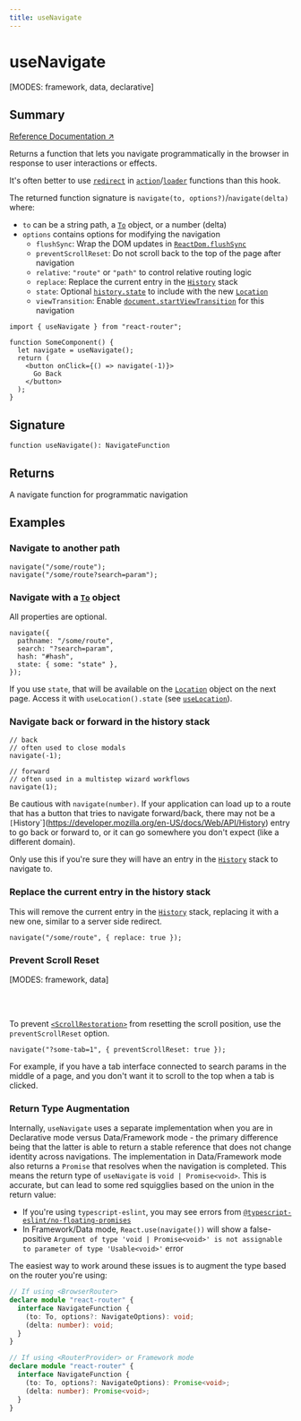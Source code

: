 ```yaml
---
title: useNavigate
---
```


# useNavigate

<!--
⚠️ ⚠️ IMPORTANT ⚠️ ⚠️ 

Thank you for helping improve our documentation!

This file is auto-generated from the JSDoc comments in the source
code, so please edit the JSDoc comments in the file below and this
file will be re-generated once those changes are merged.

https://github.com/remix-run/react-router/blob/main/packages/react-router/lib/hooks.tsx
-->

[MODES: framework, data, declarative]

## Summary

[Reference Documentation ↗](https://api.reactrouter.com/v7/functions/react_router.useNavigate.html)

Returns a function that lets you navigate programmatically in the browser in
response to user interactions or effects.

It's often better to use [`redirect`](../utils/redirect) in [`action`](../../start/framework/route-module#action)/[`loader`](../../start/framework/route-module#loader)
functions than this hook.

The returned function signature is `navigate(to, options?)`/`navigate(delta)` where:

* `to` can be a string path, a [`To`](https://api.reactrouter.com/v7/types/react_router.To.html) object, or a number (delta)
* `options` contains options for modifying the navigation
  * `flushSync`: Wrap the DOM updates in [`ReactDom.flushSync`](https://react.dev/reference/react-dom/flushSync)
  * `preventScrollReset`: Do not scroll back to the top of the page after navigation
  * `relative`: `"route"` or `"path"` to control relative routing logic
  * `replace`: Replace the current entry in the [`History`](https://developer.mozilla.org/en-US/docs/Web/API/History) stack
  * `state`: Optional [`history.state`](https://developer.mozilla.org/en-US/docs/Web/API/History/state) to include with the new [`Location`](https://api.reactrouter.com/v7/interfaces/react_router.Location.html)
  * `viewTransition`: Enable [`document.startViewTransition`](https://developer.mozilla.org/en-US/docs/Web/API/Document/startViewTransition) for this navigation

```tsx
import { useNavigate } from "react-router";

function SomeComponent() {
  let navigate = useNavigate();
  return (
    <button onClick={() => navigate(-1)}>
      Go Back
    </button>
  );
}
```

## Signature

```tsx
function useNavigate(): NavigateFunction
```

## Returns

A navigate function for programmatic navigation

## Examples

### Navigate to another path

```tsx
navigate("/some/route");
navigate("/some/route?search=param");
```

### Navigate with a [`To`](https://api.reactrouter.com/v7/types/react_router.To.html) object

All properties are optional.

```tsx
navigate({
  pathname: "/some/route",
  search: "?search=param",
  hash: "#hash",
  state: { some: "state" },
});
```

If you use `state`, that will be available on the [`Location`](https://api.reactrouter.com/v7/interfaces/react_router.Location.html) object on
the next page. Access it with `useLocation().state` (see [`useLocation`](../hooks/useLocation)).

### Navigate back or forward in the history stack

```tsx
// back
// often used to close modals
navigate(-1);

// forward
// often used in a multistep wizard workflows
navigate(1);
```

Be cautious with `navigate(number)`. If your application can load up to a
route that has a button that tries to navigate forward/back, there may not be
a `[`History`](https://developer.mozilla.org/en-US/docs/Web/API/History)
entry to go back or forward to, or it can go somewhere you don't expect
(like a different domain).

Only use this if you're sure they will have an entry in the [`History`](https://developer.mozilla.org/en-US/docs/Web/API/History)
stack to navigate to.

### Replace the current entry in the history stack

This will remove the current entry in the [`History`](https://developer.mozilla.org/en-US/docs/Web/API/History)
stack, replacing it with a new one, similar to a server side redirect.

```tsx
navigate("/some/route", { replace: true });
```

### Prevent Scroll Reset

[MODES: framework, data]

<br/>
<br/>

To prevent [`<ScrollRestoration>`](../components/ScrollRestoration) from resetting
the scroll position, use the `preventScrollReset` option.

```tsx
navigate("?some-tab=1", { preventScrollReset: true });
```

For example, if you have a tab interface connected to search params in the
middle of a page, and you don't want it to scroll to the top when a tab is
clicked.

### Return Type Augmentation

Internally, `useNavigate` uses a separate implementation when you are in
Declarative mode versus Data/Framework mode - the primary difference being
that the latter is able to return a stable reference that does not change
identity across navigations. The implementation in Data/Framework mode also
returns a `Promise` that resolves when the navigation is completed. This means
the return type of `useNavigate` is `void | Promise<void>`. This is accurate,
but can lead to some red squigglies based on the union in the return value:

- If you're using `typescript-eslint`, you may see errors from
  [`@typescript-eslint/no-floating-promises`](https://typescript-eslint.io/rules/no-floating-promises/)
- In Framework/Data mode, `React.use(navigate())` will show a false-positive
  `Argument of type 'void | Promise<void>' is not assignable to parameter of
  type 'Usable<void>'` error

The easiest way to work around these issues is to augment the type based on the
router you're using:

```ts
// If using <BrowserRouter>
declare module "react-router" {
  interface NavigateFunction {
    (to: To, options?: NavigateOptions): void;
    (delta: number): void;
  }
}

// If using <RouterProvider> or Framework mode
declare module "react-router" {
  interface NavigateFunction {
    (to: To, options?: NavigateOptions): Promise<void>;
    (delta: number): Promise<void>;
  }
}
```

